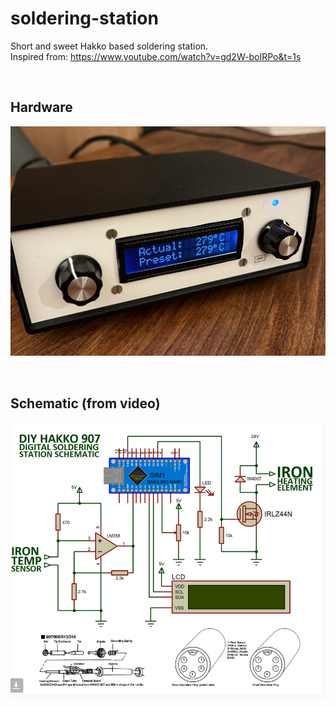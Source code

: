 # soldering-station

Short and sweet Hakko based soldering station.  
Inspired from: https://www.youtube.com/watch?v=gd2W-boIRPo&t=1s  

&nbsp; 
## Hardware
![station.jpg](station.jpg)

&nbsp;
## Schematic (from video)
![schematics.png](schematics.png)

&nbsp;
